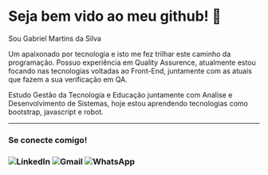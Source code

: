 <h1> Seja bem vido ao meu github! 👋</h1>

Sou Gabriel Martins da Silva 

Um apaixonado por tecnologia e isto me fez trilhar este caminho da programação. Possuo experiência em Quality Assurence, atualmente estou focando nas 
tecnologias voltadas ao Front-End, juntamente com as atuais que fazem a sua verificação em QA.

Estudo Gestão da Tecnologia e Educação juntamente com Analise e Desenvolvimento de Sistemas, hoje
estou aprendendo tecnologias como bootstrap, javascript e robot.



---

<h3> Se conecte comigo!<h3>

![LinkedIn](https://img.shields.io/badge/linkedin-%230077B5.svg?style=for-the-badge&logo=linkedin&logoColor=white)
![Gmail](https://img.shields.io/badge/Gmail-D14836?style=for-the-badge&logo=gmail&logoColor=white)
![WhatsApp](https://img.shields.io/badge/WhatsApp-25D366?style=for-the-badge&logo=whatsapp&logoColor=white)

